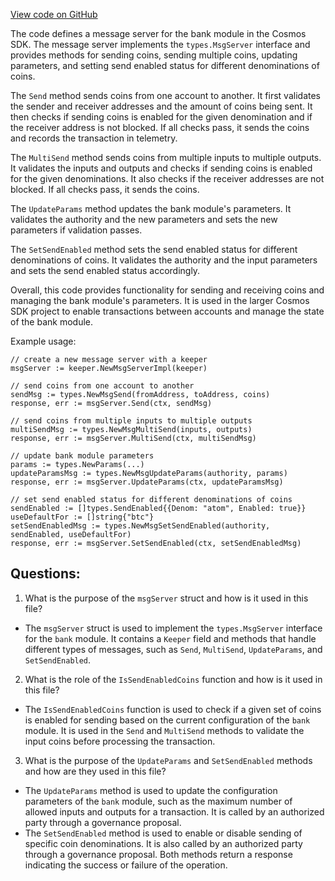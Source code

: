 [View code on GitHub](https://github.com/cosmos/cosmos-sdk.git/x/bank/keeper/msg_server.go)

The code defines a message server for the bank module in the Cosmos SDK. The message server implements the `types.MsgServer` interface and provides methods for sending coins, sending multiple coins, updating parameters, and setting send enabled status for different denominations of coins. 

The `Send` method sends coins from one account to another. It first validates the sender and receiver addresses and the amount of coins being sent. It then checks if sending coins is enabled for the given denomination and if the receiver address is not blocked. If all checks pass, it sends the coins and records the transaction in telemetry.

The `MultiSend` method sends coins from multiple inputs to multiple outputs. It validates the inputs and outputs and checks if sending coins is enabled for the given denominations. It also checks if the receiver addresses are not blocked. If all checks pass, it sends the coins.

The `UpdateParams` method updates the bank module's parameters. It validates the authority and the new parameters and sets the new parameters if validation passes.

The `SetSendEnabled` method sets the send enabled status for different denominations of coins. It validates the authority and the input parameters and sets the send enabled status accordingly.

Overall, this code provides functionality for sending and receiving coins and managing the bank module's parameters. It is used in the larger Cosmos SDK project to enable transactions between accounts and manage the state of the bank module. 

Example usage:

```
// create a new message server with a keeper
msgServer := keeper.NewMsgServerImpl(keeper)

// send coins from one account to another
sendMsg := types.NewMsgSend(fromAddress, toAddress, coins)
response, err := msgServer.Send(ctx, sendMsg)

// send coins from multiple inputs to multiple outputs
multiSendMsg := types.NewMsgMultiSend(inputs, outputs)
response, err := msgServer.MultiSend(ctx, multiSendMsg)

// update bank module parameters
params := types.NewParams(...)
updateParamsMsg := types.NewMsgUpdateParams(authority, params)
response, err := msgServer.UpdateParams(ctx, updateParamsMsg)

// set send enabled status for different denominations of coins
sendEnabled := []types.SendEnabled{{Denom: "atom", Enabled: true}}
useDefaultFor := []string{"btc"}
setSendEnabledMsg := types.NewMsgSetSendEnabled(authority, sendEnabled, useDefaultFor)
response, err := msgServer.SetSendEnabled(ctx, setSendEnabledMsg)
```
## Questions: 
 1. What is the purpose of the `msgServer` struct and how is it used in this file?
- The `msgServer` struct is used to implement the `types.MsgServer` interface for the `bank` module. It contains a `Keeper` field and methods that handle different types of messages, such as `Send`, `MultiSend`, `UpdateParams`, and `SetSendEnabled`.

2. What is the role of the `IsSendEnabledCoins` function and how is it used in this file?
- The `IsSendEnabledCoins` function is used to check if a given set of coins is enabled for sending based on the current configuration of the `bank` module. It is used in the `Send` and `MultiSend` methods to validate the input coins before processing the transaction.

3. What is the purpose of the `UpdateParams` and `SetSendEnabled` methods and how are they used in this file?
- The `UpdateParams` method is used to update the configuration parameters of the `bank` module, such as the maximum number of allowed inputs and outputs for a transaction. It is called by an authorized party through a governance proposal. 
- The `SetSendEnabled` method is used to enable or disable sending of specific coin denominations. It is also called by an authorized party through a governance proposal. Both methods return a response indicating the success or failure of the operation.